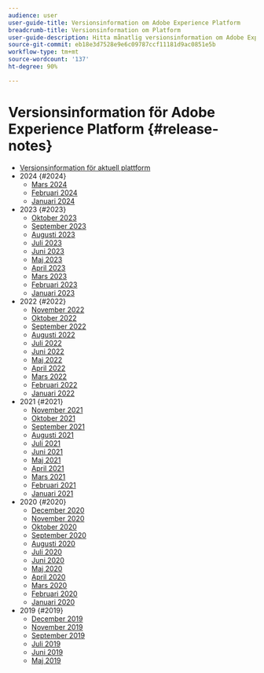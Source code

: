 ```yaml
---
audience: user
user-guide-title: Versionsinformation om Adobe Experience Platform
breadcrumb-title: Versionsinformation om Platform
user-guide-description: Hitta månatlig versionsinformation om Adobe Experience Platform.
source-git-commit: eb18e3d7528e9e6c09787ccf11181d9ac0851e5b
workflow-type: tm+mt
source-wordcount: '137'
ht-degree: 90%

---
```



# Versionsinformation för Adobe Experience Platform {#release-notes}

* [Versionsinformation för aktuell plattform](latest/latest.md)
* 2024 {#2024}
   * [Mars 2024](2024/march-2024.md)
   * [Februari 2024](2024/february-2024.md)
   * [Januari 2024](2024/january-2024.md)
* 2023 {#2023}
   * [Oktober 2023](2023/october-2023.md)
   * [September 2023](2023/september-2023.md)
   * [Augusti 2023](2023/august-2023.md)
   * [Juli 2023](2023/july-2023.md)
   * [Juni 2023](2023/june-2023.md)
   * [Maj 2023](2023/may-2023.md)
   * [April 2023](2023/april-2023.md)
   * [Mars 2023](2023/march-2023.md)
   * [Februari 2023](2023/february-2023.md)
   * [Januari 2023](2023/january-2023.md)
* 2022 {#2022}
   * [November 2022](2022/november-2022.md)
   * [Oktober 2022](2022/october-2022.md)
   * [September 2022](2022/september-2022.md)
   * [Augusti 2022](2022/august-2022.md)
   * [Juli 2022](2022/july-2022.md)
   * [Juni 2022](2022/june-2022.md)
   * [Maj 2022](2022/may-2022.md)
   * [April 2022](2022/april-2022.md)
   * [Mars 2022](2022/march-2022.md)
   * [Februari 2022](2022/february-2022.md)
   * [Januari 2022](2022/january-2022.md)
* 2021 {#2021}
   * [November 2021](2021/november-2021.md)
   * [Oktober 2021](2021/october-2021.md)
   * [September 2021](2021/september-2021.md)
   * [Augusti 2021](2021/august-2021.md)
   * [Juli 2021](2021/july-2021.md)
   * [Juni 2021](2021/june-2021.md)
   * [Maj 2021](2021/may-2021.md)
   * [April 2021](2021/april-2021.md)
   * [Mars 2021](2021/march-2021.md)
   * [Februari 2021](2021/february-2021.md)
   * [Januari 2021](2021/january-2021.md)
* 2020 {#2020}
   * [December 2020](2020/december-2020.md)
   * [November 2020](2020/november-2020.md)
   * [Oktober 2020](2020/october-2020.md)
   * [September 2020](2020/september-2020.md)
   * [Augusti 2020](2020/august-2020.md)
   * [Juli 2020](2020/july-2020.md)
   * [Juni 2020](2020/june-2020.md)
   * [Maj 2020](2020/may-2020.md)
   * [April 2020](2020/april-2020.md)
   * [Mars 2020](2020/march-2020.md)
   * [Februari 2020](2020/february-2020.md)
   * [Januari 2020](2020/january-2020.md)
* 2019 {#2019}
   * [December 2019](2019/december-2019.md)
   * [November 2019](2019/november-2019.md)
   * [September 2019](2019/september-2019.md)
   * [Juli 2019](2019/july-2019.md)
   * [Juni 2019](2019/june-2019.md)
   * [Maj 2019](2019/may-2019.md)
